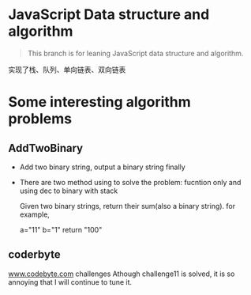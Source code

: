 # JavaScript Data structure and algorithm

>This branch is for leaning JavaScript data structure and algorithm.

实现了栈、队列、单向链表、双向链表





# Some interesting algorithm problems

## AddTwoBinary
- Add two binary string, output a binary string finally
- There are two method using to solve the problem: fucntion only and using dec to  binary with stack


    Given two binary strings, return their sum(also a binary string).
    for example,

    a="11"
    b="1"
    return "100"

## coderbyte
   www.codebyte.com challenges
   Athough challenge11 is solved, it is so annoying that I will continue to tune it.
